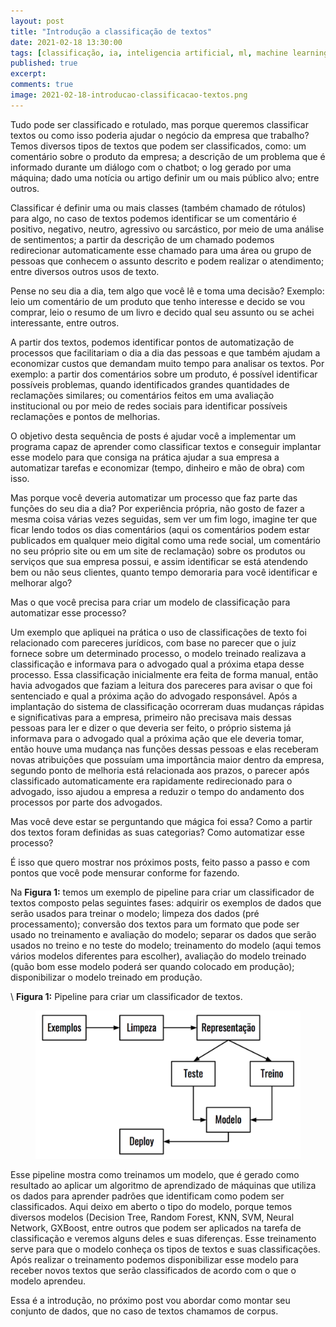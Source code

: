 ```yaml
---
layout: post
title: "Introdução a classificação de textos"
date: 2021-02-18 13:30:00
tags: [classificação, ia, inteligencia artificial, ml, machine learning, classificação de textos]
published: true
excerpt: 
comments: true
image: 2021-02-18-introducao-classificacao-textos.png
---
```


Tudo pode ser classificado e rotulado, mas porque queremos classificar textos ou como isso poderia ajudar o negócio da empresa que trabalho? Temos diversos tipos de textos que podem ser classificados, como: um comentário sobre o produto da empresa; a descrição de um problema que é informado durante um diálogo com o chatbot; o log gerado por uma máquina; dado uma notícia ou artigo definir um ou mais público alvo; entre outros.

Classificar é definir uma ou mais classes (também chamado de rótulos) para algo, no caso de textos podemos identificar se um comentário é positivo, negativo, neutro, agressivo ou sarcástico, por meio de uma análise de sentimentos; a partir da descrição de um chamado podemos redirecionar automaticamente esse chamado para uma área ou grupo de pessoas que conhecem o assunto descrito e podem realizar o atendimento; entre diversos outros usos de texto.

Pense no seu dia a dia, tem algo que você lê e toma uma decisão? Exemplo: leio um comentário de um produto que tenho interesse e decido se vou comprar, leio o resumo de um livro e decido qual seu assunto ou se achei interessante, entre outros.

A partir dos textos, podemos identificar pontos de automatização de processos que facilitariam o dia a dia das pessoas e que também ajudam a economizar custos que demandam muito tempo para analisar os textos. Por exemplo: a partir dos comentários sobre um produto, é possível identificar possíveis problemas, quando identificados grandes quantidades de reclamações similares; ou comentários feitos em uma avaliação institucional ou por meio de redes sociais para identificar possíveis reclamações e pontos de melhorias.

O objetivo desta sequência de posts é ajudar você a implementar um programa capaz de aprender como classificar textos e conseguir implantar esse modelo para que consiga na prática ajudar a sua empresa a automatizar tarefas e economizar (tempo, dinheiro e mão de obra) com isso.

Mas porque você deveria automatizar um processo que faz parte das funções do seu dia a dia? Por experiência própria, não gosto de fazer a mesma coisa várias vezes seguidas, sem ver um fim logo, imagine ter que ficar lendo todos os dias comentários (aqui os comentários podem estar publicados em qualquer meio digital como uma rede social, um comentário no seu próprio site ou em um site de reclamação) sobre os produtos ou serviços que sua empresa possui, e assim identificar se está atendendo bem ou não seus clientes, quanto tempo demoraria para você identificar e melhorar algo?

Mas o que você precisa para criar um modelo de classificação para automatizar esse processo?

Um exemplo que apliquei na prática o uso de classificações de texto foi relacionado com pareceres jurídicos, com base no parecer que o juiz fornece sobre um determinado processo, o modelo treinado realizava a classificação e informava para o advogado qual a próxima etapa desse processo. Essa classificação inicialmente era feita de forma manual, então havia advogados que faziam a leitura dos pareceres para avisar o que foi sentenciado e qual a próxima ação do advogado responsável. Após a implantação do sistema de classificação ocorreram duas mudanças rápidas e significativas para a empresa, primeiro não precisava mais dessas pessoas para ler e dizer o que deveria ser feito, o próprio sistema já informava para o advogado qual a próxima ação que ele deveria tomar, então houve uma mudança nas funções dessas pessoas e elas receberam novas atribuições que possuíam uma importância maior dentro da empresa, segundo ponto de melhoria está relacionada aos prazos, o parecer após classificado automaticamente era rapidamente redirecionado para o advogado, isso ajudou a empresa a reduzir o tempo do andamento dos processos por parte dos advogados.

Mas você deve estar se perguntando que mágica foi essa? Como a partir dos textos foram definidas as suas categorias? Como automatizar esse processo?

É isso que quero mostrar nos próximos posts, feito passo a passo e com pontos que você pode mensurar conforme for fazendo.

Na **Figura 1:** temos um exemplo de pipeline para criar um classificador de textos composto pelas seguintes fases: adquirir os exemplos de dados que serão usados para treinar o modelo; limpeza dos dados (pré processamento); conversão dos textos para um formato que pode ser usado no treinamento e avaliação do modelo; separar os dados que serão usados no treino e no teste do modelo; treinamento do modelo (aqui temos vários modelos diferentes para escolher), avaliação do modelo treinado (quão bom esse modelo poderá ser quando colocado em produção); disponibilizar o modelo treinado em produção.

\\
**Figura 1:** Pipeline para criar um classificador de textos.

<figure>
    <a href="/images/posts/2021-02-18-introducao-classificacao-textos.png"><img src="/images/posts/2021-02-18-introducao-classificacao-textos.png" alt="Pipeline para criar um classificador de textos."></a>
</figure>

Esse pipeline mostra como treinamos um modelo, que é gerado como resultado ao aplicar um algoritmo de aprendizado de máquinas que utiliza os dados para aprender padrões que identificam como podem ser classificados. Aqui deixo em aberto o tipo do modelo, porque temos diversos modelos (Decision Tree, Random Forest, KNN, SVM, Neural Network, GXBoost, entre outros que podem ser aplicados na tarefa de classificação e veremos alguns deles e suas diferenças. Esse treinamento serve para que o modelo conheça os tipos de textos e suas classificações. Após realizar o treinamento podemos disponibilizar esse modelo para receber novos textos que serão classificados de acordo com o que o modelo aprendeu.

Essa é a introdução, no próximo post vou abordar como montar seu conjunto de dados, que no caso de textos chamamos de corpus.